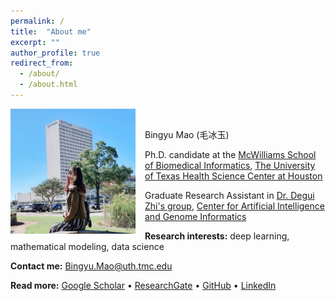```yaml
---
permalink: /
title:  "About me"
excerpt: ""
author_profile: true
redirect_from: 
  - /about/
  - /about.html
---
```


<img src="/images/profile.JPG" alt="drawing" width="200" height="200" style="float: left; padding-right:15px"/> <br>

Bingyu Mao (毛冰玉)

Ph.D. candidate at the [McWilliams School of Biomedical Informatics](https://sbmi.uth.edu/), [The University of Texas Health Science Center at Houston](https://www.uth.edu/)

Graduate Research Assistant in [Dr. Degui Zhi's group](https://zhigroup.github.io/), [Center for Artificial Intelligence and Genome Informatics](https://sbmi.uth.edu/aigi)


**Research interests:**  deep learning, mathematical modeling, data science

**Contact me:** [Bingyu.Mao@uth.tmc.edu](mailto:Bingyu.Mao@uth.tmc.edu)

**Read more:** 
[Google Scholar](https://scholar.google.com/citations?user=GVs3qjUAAAAJ&hl=en) • [ResearchGate](https://www.researchgate.net/profile/Bingyu-Mao) • [GitHub](https://github.com/BingyuMao) • [LinkedIn](https://www.linkedin.com/in/bingyu-mao/)
